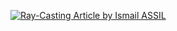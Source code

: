  <a target="_blank" href="https://github-readme-medium-recent-article.vercel.app/medium/@ismailassil/0"><img src="https://imgur.com/a/MrDEiHN" alt="Ray-Casting Article by Ismail ASSIL"> 
